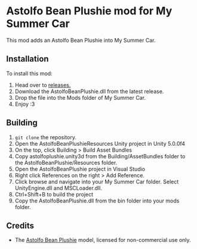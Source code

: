 
# Astolfo Bean Plushie mod for My Summer Car

This mod adds an Astolfo Bean Plushie into My Summer Car.

## Installation

To install this mod:
1. Head over to [releases.](https://github.com/Akatsuki2555/AstolfoBeanPlushie/releases)
2. Download the AstolfoBeanPlushie.dll from the latest release.
3. Drop the file into the Mods folder of My Summer Car.
4. Enjoy :3

## Building

1. `git clone` the repository.
2. Open the AstolfoBeanPlushieResources Unity project in Unity 5.0.0f4
3. On the top, click Building > Build Asset Bundles
4. Copy astolfoplushie.unity3d from the Building/AssetBundles folder to the AstolfoBeanPlushie/Resources folder.
5. Open the AstolfoBeanPlushie project in Visual Studio
6. Right click References on the right > Add Reference.
7. Click browse and navigate into your My Summer Car folder. Select UnityEngine.dll and MSCLoader.dll.
8. Ctrl+Shift+B to build the project
9. Copy the AstolfoBeanPlushie.dll from the bin folder into your mods folder.

## Credits

- The [Astolfo Bean Plushie](https://sketchfab.com/3d-models/haunted-astolfo-bean-plushie-that-e934fe0800bf4e8894da2be835911b97) model, licensed for non-commercial use only.